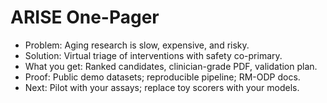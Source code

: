 # ARISE One-Pager

- Problem: Aging research is slow, expensive, and risky.
- Solution: Virtual triage of interventions with safety co-primary.
- What you get: Ranked candidates, clinician-grade PDF, validation plan.
- Proof: Public demo datasets; reproducible pipeline; RM-ODP docs.
- Next: Pilot with your assays; replace toy scorers with your models.
